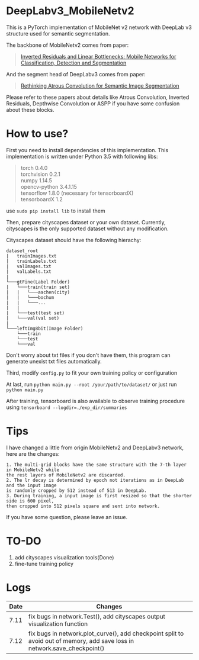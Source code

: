 # DeepLabv3_MobileNetv2
This is a PyTorch implementation of MobileNet v2 network with DeepLab v3 structure used for semantic segmentation.

The backbone of MobileNetv2 comes from paper:
>[Inverted Residuals and Linear Bottlenecks: Mobile Networks for Classification, Detection and Segmentation ](https://arxiv.org/abs/1801.04381v3)

And the segment head of DeepLabv3 comes from paper:
>[Rethinking Atrous Convolution for Semantic Image Segmentation](https://arxiv.org/abs/1706.05587)

Please refer to these papers about details like Atrous Convolution, Inverted Residuals, Depthwise Convolution or ASPP if you have some confusion about these blocks.

# How to use?
First you need to install dependencies of this implementation.
This implementation is written under Python 3.5 with following libs:
>torch 0.4.0</br>
torchvision 0.2.1</br>
numpy 1.14.5</br>
opencv-python 3.4.1.15</br>
tensorflow 1.8.0 (necessary for tensorboardX)</br>
tensorboardX 1.2</br>

use `sudo pip install lib` to install them

Then, prepare cityscapes dataset or your own dataset.
Currently, cityscapes is the only supported dataset without any modification.

Cityscapes dataset should have the following hierachy:
```
dataset_root
|   trainImages.txt
|   trainLabels.txt
|   valImages.txt
|   valLabels.txt 
|
└───gtFine(Label Folder)
|   └───train(train set)
|   |   └───aachen(city)
|   |   └───bochum
|   |   └───...
|   |
|   └───test(test set)
|   └───val(val set)
|
└───leftImg8bit(Image Folder)
    └───train
    └───test
    └───val
```
Don't worry about txt files if you don't have them, this program can generate unexist txt files automatically.

Third, modify `config.py` to fit your own training policy or configuration

At last, run `python main.py --root /your/path/to/dataset/` or just run `python main.py`

After training, tensorboard is also available to observe training procedure using `tensorboard --logdir=./exp_dir/summaries`

# Tips
I have changed a little from origin MobileNetv2 and DeepLabv3 network, here are the changes:
```
1. The multi-grid blocks have the same structure with the 7-th layer in MobileNetv2 while 
the rest layers of MobileNetv2 are discarded.
2. The lr decay is determined by epoch not iterations as in DeepLab and the input image 
is randomly cropped by 512 instead of 513 in DeepLab.
3. During training, a input image is first resized so that the shorter side is 600 pixel, 
then cropped into 512 pixels square and sent into network.
```

If you have some question, please leave an issue.

# TO-DO
1. add cityscapes visualization tools(Done)
2. fine-tune training policy

# Logs
| Date | Changes |
|------|----------------------------|
| 7.11 | fix bugs in network.Test(), add cityscapes output visualization function |
| 7.12 | fix bugs in network.plot_curve(), add checkpoint split to avoid out of memory, add save loss in network.save_checkpoint() |

